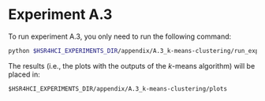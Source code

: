# Experiment A.3

To run experiment A.3, you only need to run the following command:

```bash
python $HSR4HCI_EXPERIMENTS_DIR/appendix/A.3_k-means-clustering/run_experiment_and_make_plots.py
```

The results (i.e., the plots with the outputs of the $k$-means algorithm) will be placed in:

```text
$HSR4HCI_EXPERIMENTS_DIR/appendix/A.3_k-means-clustering/plots
```
